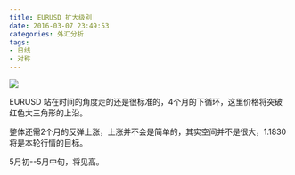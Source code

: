 ```yaml
---
title: EURUSD 扩大级别
date: 2016-03-07 23:49:53
categories: 外汇分析
tags: 
- 日线
- 对称
---
```

![](http://eurusd.qiniudn.com/139.png)

EURUSD 站在时间的角度走的还是很标准的，4个月的下循环，这里价格将突破红色大三角形的上沿。

整体还需2个月的反弹上涨，上涨并不会是简单的，其实空间并不是很大，1.1830将是本轮行情的目标。
 
5月初--5月中旬，将见高。
